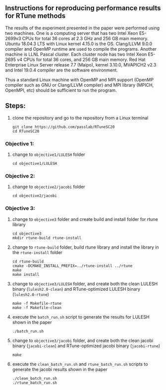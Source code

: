 ## Instructions for reproducing performance results for RTune methods

The results of the experiment presented in the paper were performed using two machines. One  is  a computing  server  that  has  two  Intel  Xeon  E5-2699v3  CPUs for total 36 cores at 2.3 GHz and 256 GB main memory. Ubuntu 18.04.3 LTS with Linux kernel 4.15.0  is  the  OS.  Clang/LLVM  9.0.0  compiler  and  OpenMP runtime  are  used  to  compile  the  programs. Another machine is LLNL Pascal  cluster.  Each  cluster  node  has  two  Intel  Xeon  E5-2695 v4 CPUs for total 36 cores, and 256 GB main memory. Red  Hat  Enterprise  Linux  Server  release  7.7  (Maipo),  kernel 3.10.0,  MVAPICH2  v2.3  and  Intel  19.0.4  compiler  are  the software environment.

Thus a standard Linux machine with OpenMP and MPI support (OpenMP compiler such as GNU or Clang/LLVM compiler)
and MPI library (MPICH, OpenMPI, etc) should be sufficient to run the program. 

## Steps:
1. clone the repository and go to the repository from a Linux terminal

    ```
    git clone https://github.com/passlab/RTuneSC20
    cd RTuneSC20
    ```

### Objective 1: 

1. change to `objective1/LULESH` folder

    ```
    cd objective1/LULESH
    
    ```

### Objective 2:

1. change to `objective2/jacobi` folder
    ```
    cd objective2/jacobi
    
    ```

### Objective 3: 

1. change to `objective3` folder and create build and install folder for rtune library
    ```
    cd objective3
    mkdir rtune-build rtune-install
    ```
1. change to `rtune-build` folder, build rtune library and install the library in the `rtune-install` folder
    ```
    cd rtune-build
    cmake -DCMAKE_INSTALL_PREFIX=../rtune-install ../rtune 
    make
    make install

    ```
1. change to `objective3/LULESH` folder, and create both the clean LULESH binary (`lulesh2.0-clean`) and RTune-optimized LULESH binary (`lulesh2.0-rtune`)

    ```
    make -f Makefile-rtune 
    make -f Makefile-clean
    ```
1. execute the `batch_run.sh` script to generate the results for LULESH shown in the paper

    ```
    ./batch_run.sh
    ```
1. change to `objective3/jacobi` folder, and create both the clean jacobi binary (`jacobi-clean`) and RTune-optimized jacobi binary (`jacobi-rtune`)
    ```
    make
    ```
1. execute the `clean_batch_run.sh` and `rtune_batch_run.sh` scripts to generate the jacobi results shown in the paper
    ```
    ./clean_batch_run.sh
    ./rtune_batch_run.sh
    ```
    
